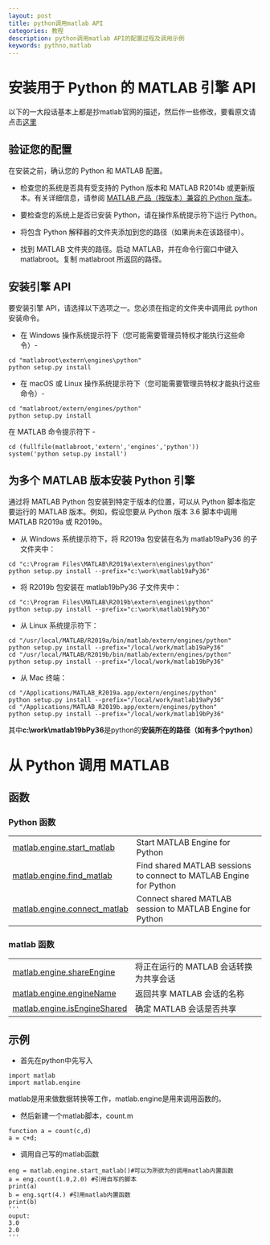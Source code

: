 ```yaml
---
layout: post
title: python调用matlab API
categories: 教程
description: python调用matlab API的配置过程及调用示例
keywords: pythno,matlab
---
```




# 安装用于 Python 的 MATLAB 引擎 API
以下的一大段话基本上都是抄matlab官网的描述，然后作一些修改，要看原文请点击[这里](https://ww2.mathworks.cn/help/matlab/matlab_external/install-the-matlab-engine-for-python.html)
## 验证您的配置
在安装之前，确认您的 Python 和 MATLAB 配置。

* 检查您的系统是否具有受支持的 Python 版本和 MATLAB R2014b 或更新版本。有关详细信息，请参阅 [MATLAB 产品（按版本）兼容的 Python 版本](./python-compatibility.pdf)。

* 要检查您的系统上是否已安装 Python，请在操作系统提示符下运行 Python。

* 将包含 Python 解释器的文件夹添加到您的路径（如果尚未在该路径中）。

* 找到 MATLAB 文件夹的路径。启动 MATLAB，并在命令行窗口中键入 matlabroot。复制 matlabroot 所返回的路径。

## 安装引擎 API
要安装引擎 API，请选择以下选项之一。您必须在指定的文件夹中调用此 python 安装命令。

* 在 Windows 操作系统提示符下（您可能需要管理员特权才能执行这些命令）-
```
cd "matlabroot\extern\engines\python"
python setup.py install
```
* 在 macOS 或 Linux 操作系统提示符下（您可能需要管理员特权才能执行这些命令）-
```
cd "matlabroot/extern/engines/python"
python setup.py install
```
在 MATLAB 命令提示符下 -
```
cd (fullfile(matlabroot,'extern','engines','python'))
system('python setup.py install')
```
## 为多个 MATLAB 版本安装 Python 引擎
通过将 MATLAB Python 包安装到特定于版本的位置，可以从 Python 脚本指定要运行的 MATLAB 版本。例如，假设您要从 Python 版本 3.6 脚本中调用 MATLAB R2019a 或 R2019b。

* 从 Windows 系统提示符下，将 R2019a 包安装在名为 matlab19aPy36 的子文件夹中：
```
cd "c:\Program Files\MATLAB\R2019a\extern\engines\python" 
python setup.py install --prefix="c:\work\matlab19aPy36"
```
* 将 R2019b 包安装在 matlab19bPy36 子文件夹中：
```
cd "c:\Program Files\MATLAB\R2019b\extern\engines\python" 
python setup.py install --prefix="c:\work\matlab19bPy36"
```
* 从 Linux 系统提示符下：
```
cd "/usr/local/MATLAB/R2019a/bin/matlab/extern/engines/python"
python setup.py install --prefix="/local/work/matlab19aPy36"
cd "/usr/local/MATLAB/R2019b/bin/matlab/extern/engines/python"
python setup.py install --prefix="/local/work/matlab19bPy36"
```
* 从 Mac 终端：
```
cd "/Applications/MATLAB_R2019a.app/extern/engines/python"
python setup.py install --prefix="/local/work/matlab19aPy36"
cd "/Applications/MATLAB_R2019b.app/extern/engines/python"
python setup.py install --prefix="/local/work/matlab19bPy36"
```
其中**c:\work\matlab19bPy36**是python的**安装所在的路径（如有多个python）**

# 从 Python 调用 MATLAB
## 函数
### Python 函数


<table>
 
  <tr>
    <td>
    <a href="https://ww2.mathworks.cn/help/matlab/apiref/matlab.engine.start_matlab.html">matlab.engine.start_matlab</a></td>
    <td>Start MATLAB Engine for Python</td>
  </tr>
<tr>
    <td>
    <a href="https://ww2.mathworks.cn/help/matlab/apiref/matlab.engine.find_matlab.html">matlab.engine.find_matlab</a></td>
    <td>Find shared MATLAB sessions to connect to MATLAB Engine for Python</td>
  </tr>
  <tr>
    <td>
    <a href="https://ww2.mathworks.cn/help/matlab/apiref/matlab.engine.connect_matlab.html">matlab.engine.connect_matlab</a></td>
    <td>Connect shared MATLAB session to MATLAB  Engine for Python</td>
  </tr>
</table>

### matlab 函数

<table>
 
  <tr>
    <td>
    <a href="https://ww2.mathworks.cn/help/matlab/ref/matlab.engine.shareengine.html">matlab.engine.shareEngine</a></td>
    <td>将正在运行的 MATLAB 会话转换为共享会话</td>
  </tr>
<tr>
    <td>
    <a href="https://ww2.mathworks.cn/help/matlab/ref/matlab.engine.enginename.html">matlab.engine.engineName</a></td>
    <td>返回共享 MATLAB 会话的名称</td>
  </tr>
  <tr>
    <td>
    <a href="https://ww2.mathworks.cn/help/matlab/ref/matlab.engine.isengineshared.html">matlab.engine.isEngineShared</a></td>
    <td>确定 MATLAB 会话是否共享</td>
  </tr>
</table>


## 示例
* 首先在python中先写入
```
import matlab
import matlab.engine
```
matlab是用来做数据转换等工作，matlab.engine是用来调用函数的。
* 然后新建一个matlab脚本，count.m
```
function a = count(c,d)
a = c+d;
```
* 调用自己写的matlab函数
```
eng = matlab.engine.start_matlab()#可以为所欲为的调用matlab内置函数
a = eng.count(1.0,2.0) #引用自写的脚本
print(a) 
b = eng.sqrt(4.) #引用matlab内置函数
print(b)
'''
ouput:
3.0
2.0
'''
```